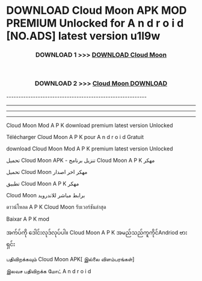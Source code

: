 # DOWNLOAD Cloud Moon  APK MOD PREMIUM Unlocked for A n d r o i d [NO.ADS] latest version u1l9w 



<div align="center">

<h3>DOWNLOAD 1 >>> <a href="https://getmod2.web.app/?judul=Cloud Moon ">DOWNLOAD Cloud Moon </a></h3><br>

<h3>DOWNLOAD 2 >>> <a href="https://getmod2.web.app/?judul=Cloud Moon ">Cloud Moon  DOWNLOAD </a></h3>

</div>
----------------------------------------------------------

----------------------------------------------------------

----------------------------------------------------------

----------------------------------------------------------

Cloud Moon  Mod A P K download premium latest version Unlocked

Télécharger Cloud Moon  A P K pour A n d r o i d Gratuit

download Cloud Moon  Mod A P K premium latest version Unlocked

تحميل Cloud Moon  APK - تنزيل برنامج Cloud Moon  A P K مهكر

تحميل Cloud Moon  مهكر اخر اصدار

تطبيق Cloud Moon  A P K مهكر

Cloud Moon  برابط مباشر للاندرويد

ดาวน์โหลด A P K Cloud Moon  รับเวอร์ชันล่าสุด

Baixar A P K mod

အက်ပ်ကို ဒေါင်းလုဒ်လုပ်ပါ။ Cloud Moon  A P K အမည်သည်ကူကိုင်Andriod ဗားရှင်း

பதிவிறக்கவும் Cloud Moon  APK[ இல்லை விளம்பரங்கள்] 
 
இலவச பதிவிறக்க மோட் A n d r o i d



